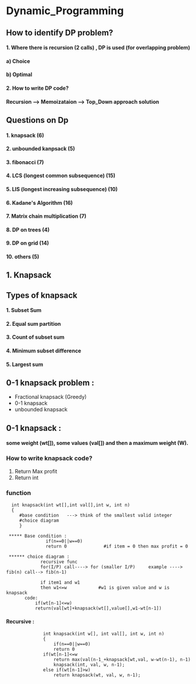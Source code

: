 # Dynamic_Programming
## How to identify DP problem?
#### 1. Where there is recursion (2 calls) , DP is used (for overlapping problem)
#### a) Choice 
#### b) Optimal
#### 2. How to write DP code?
#### Recursion --> Memoizataion --> Top_Down approach solution

## Questions on Dp
#### 1. knapsack (6)
#### 2. unbounded kanpsack (5)
#### 3. fibonacci (7)
#### 4. LCS (longest common subsequence) (15)
#### 5. LIS (longest increasing subsequence) (10)
#### 6. Kadane's Algorithm (16)
#### 7. Matrix chain multiplication (7)
#### 8. DP on trees (4)
#### 9. DP on grid (14)
#### 10. others (5)

## 1. Knapsack
## Types of knapsack
#### 1. Subset Sum
#### 2. Equal sum partition
#### 3. Count of subset sum
#### 4. Minimum subset difference
#### 5. Largest sum

## 0-1 knapsack problem :
- Fractional knapsack (Greedy)
- 0-1 knapsack 
- unbounded knapsack
## 0-1 knapsack :
#### some weight (wt[]), some values (val[]) and then a maximum weight (W).

### How to write knapsack code?
1. Return Max profit
2. Return int

### function
      int knapsack(int wt[],int val[],int w, int n)
      {
         #base condition   ---> think of the smallest valid integer
         #choice diagram
         }
      
     ***** Base condition :
                   if(n==0||w==0)
                   return 0              #if item = 0 then max profit = 0
      
     ****** choice diagram :
                 recursive func 
                 for(I/P) call----> for (smaller I/P)     example ----> fib(n) call--> fib(n-1)
                 
                 if item1 and w1
                 then w1<=w            #w1 is given value and w is knapsack
           code:
               if(wt[n-1]<=w)
               return(val[wt]+knapsack(wt[],value[],w1-wt[n-1])
      
  #### Recursive :
                  int knapsack(int w[], int val[], int w, int n)
                  {
                      if(n==0||w==0)
                      return 0
                  if(wt[n-1]<=w
                      return max(val(n-1_+knapsack[wt,val, w-wt(n-1), n-1)
                      knapsack(int, val, w, n-1);
                  else if(wt[n-1]>w)
                      return knapsack(wt, val, w, n-1);
      
      
      
      
